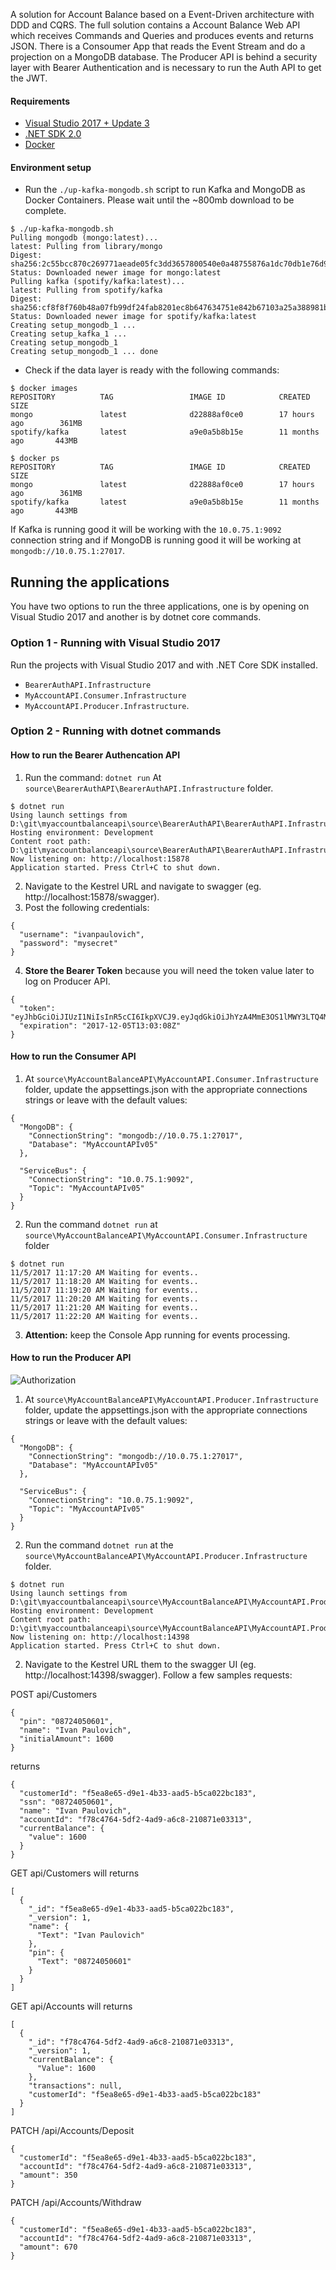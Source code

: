 A solution for Account Balance based on a Event-Driven architecture with DDD and CQRS. The full solution contains a Account Balance Web API which receives Commands and Queries and produces events and returns JSON. There is a Consoumer App that reads the Event Stream and do a projection on a MongoDB database. The Producer API is behind a security layer with Bearer Authentication and is necessary to run the Auth API to get the JWT. 

#### Requirements

* [Visual Studio 2017 + Update 3](https://www.visualstudio.com/en-us/news/releasenotes/vs2017-relnotes)
* [.NET SDK 2.0](https://www.microsoft.com/net/download/core)
* [Docker](https://docs.docker.com/docker-for-windows/install/)

#### Environment setup

* Run the `./up-kafka-mongodb.sh` script to run Kafka and MongoDB as Docker Containers. Please wait until the ~800mb download to be complete.

```
$ ./up-kafka-mongodb.sh
Pulling mongodb (mongo:latest)...
latest: Pulling from library/mongo
Digest: sha256:2c55bcc870c269771aeade05fc3dd3657800540e0a48755876a1dc70db1e76d9
Status: Downloaded newer image for mongo:latest
Pulling kafka (spotify/kafka:latest)...
latest: Pulling from spotify/kafka
Digest: sha256:cf8f8f760b48a07fb99df24fab8201ec8b647634751e842b67103a25a388981b
Status: Downloaded newer image for spotify/kafka:latest
Creating setup_mongodb_1 ...
Creating setup_kafka_1 ...
Creating setup_mongodb_1
Creating setup_mongodb_1 ... done
```
* Check if the data layer is ready with the following commands:

```
$ docker images
REPOSITORY          TAG                 IMAGE ID            CREATED             SIZE
mongo               latest              d22888af0ce0        17 hours ago        361MB
spotify/kafka       latest              a9e0a5b8b15e        11 months ago       443MB
```

```
$ docker ps
REPOSITORY          TAG                 IMAGE ID            CREATED             SIZE
mongo               latest              d22888af0ce0        17 hours ago        361MB
spotify/kafka       latest              a9e0a5b8b15e        11 months ago       443MB
```

If Kafka is running good it will be working with the `10.0.75.1:9092` connection string and if MongoDB is running good it will be working at `mongodb://10.0.75.1:27017`.

## Running the applications

You have two options to run the three applications, one is by opening on Visual Studio 2017 and another is by dotnet core commands.

### Option 1 - Running with Visual Studio 2017

Run the projects with Visual Studio 2017 and with .NET Core SDK installed.

* `BearerAuthAPI.Infrastructure`
* `MyAccountAPI.Consumer.Infrastructure` 
* `MyAccountAPI.Producer.Infrastructure`.

### Option 2 - Running with dotnet commands

#### How to run the Bearer Authencation API

1. Run the command: `dotnet run` At `source\BearerAuthAPI\BearerAuthAPI.Infrastructure` folder.
```
$ dotnet run
Using launch settings from D:\git\myaccountbalanceapi\source\BearerAuthAPI\BearerAuthAPI.Infrastructure\Properties\launchSettings.json...
Hosting environment: Development
Content root path: D:\git\myaccountbalanceapi\source\BearerAuthAPI\BearerAuthAPI.Infrastructure
Now listening on: http://localhost:15878
Application started. Press Ctrl+C to shut down.
```
2. Navigate to the Kestrel URL and navigate to swagger (eg. http://localhost:15878/swagger).
3. Post the following credentials:
```
{
  "username": "ivanpaulovich",
  "password": "mysecret"
}
```
4. __Store the Bearer Token__ because you will need the token value later to log on Producer API.
```
{
  "token": "eyJhbGciOiJIUzI1NiIsInR5cCI6IkpXVCJ9.eyJqdGkiOiJhYzA4MmE3OS1lMWY3LTQ4MTktYmU1Mi1hOTQwMTBkM2VjZTciLCJzdWIiOiJzdHJpbmciLCJleHAiOjE1MTI0Nzg5ODgsImlzcyI6Imh0dHA6Ly9teWFjY291bnRhcGkiLCJhdWQiOiJodHRwOi8vbXlhY2NvdW50YXBpIn0.9YKGmKaptLBDcExHhPOQ3_j9TsdbkcRf8ZtvIkdq8Go",
  "expiration": "2017-12-05T13:03:08Z"
}
```
#### How to run the Consumer API

1. At `source\MyAccountBalanceAPI\MyAccountAPI.Consumer.Infrastructure` folder, update the appsettings.json with the appropriate connections strings or leave with the default values:
```
{
  "MongoDB": {
    "ConnectionString": "mongodb://10.0.75.1:27017",
    "Database": "MyAccountAPIv05"
  },

  "ServiceBus": {
    "ConnectionString": "10.0.75.1:9092",
    "Topic": "MyAccountAPIv05"
  }
}
```
2. Run the command `dotnet run` at `source\MyAccountBalanceAPI\MyAccountAPI.Consumer.Infrastructure` folder 
```
$ dotnet run
11/5/2017 11:17:20 AM Waiting for events..
11/5/2017 11:18:20 AM Waiting for events..
11/5/2017 11:19:20 AM Waiting for events..
11/5/2017 11:20:20 AM Waiting for events..
11/5/2017 11:21:20 AM Waiting for events..
11/5/2017 11:22:20 AM Waiting for events..
```
3. __Attention:__ keep the Console App running for events processing.

#### How to run the Producer API

![Authorization](https://github.com/ivanpaulovich/myaccountbalanceapi/blob/master/Producer.png)

1. At `source\MyAccountBalanceAPI\MyAccountAPI.Producer.Infrastructure` folder, update the appsettings.json with the appropriate connections strings or leave with the default values:
```
{
  "MongoDB": {
    "ConnectionString": "mongodb://10.0.75.1:27017",
    "Database": "MyAccountAPIv05"
  },

  "ServiceBus": {
    "ConnectionString": "10.0.75.1:9092",
    "Topic": "MyAccountAPIv05"
  }
}
```
2. Run the command `dotnet run` at the `source\MyAccountBalanceAPI\MyAccountAPI.Producer.Infrastructure` folder.

```
$ dotnet run
Using launch settings from D:\git\myaccountbalanceapi\source\MyAccountBalanceAPI\MyAccountAPI.Producer.Infrastructure\Properties\launchSettings.json...
Hosting environment: Development
Content root path: D:\git\myaccountbalanceapi\source\MyAccountBalanceAPI\MyAccountAPI.Producer.Infrastructure
Now listening on: http://localhost:14398
Application started. Press Ctrl+C to shut down.
```

2. Navigate to the Kestrel URL them to the swagger UI (eg. http://localhost:14398/swagger).
Follow a few samples requests:

POST api/Customers
```
{
  "pin": "08724050601",
  "name": "Ivan Paulovich",
  "initialAmount": 1600
}
```

returns
```
{
  "customerId": "f5ea8e65-d9e1-4b33-aad5-b5ca022bc183",
  "ssn": "08724050601",
  "name": "Ivan Paulovich",
  "accountId": "f78c4764-5df2-4ad9-a6c8-210871e03313",
  "currentBalance": {
    "value": 1600
  }
}
```

GET api/Customers will returns
```
[
  {
    "_id": "f5ea8e65-d9e1-4b33-aad5-b5ca022bc183",
    "_version": 1,
    "name": {
      "Text": "Ivan Paulovich"
    },
    "pin": {
      "Text": "08724050601"
    }
  }
]
```

GET api/Accounts will returns
```
[
  {
    "_id": "f78c4764-5df2-4ad9-a6c8-210871e03313",
    "_version": 1,
    "currentBalance": {
      "Value": 1600
    },
    "transactions": null,
    "customerId": "f5ea8e65-d9e1-4b33-aad5-b5ca022bc183"
  }
]
```

PATCH /api/Accounts/Deposit
```
{
  "customerId": "f5ea8e65-d9e1-4b33-aad5-b5ca022bc183",
  "accountId": "f78c4764-5df2-4ad9-a6c8-210871e03313",
  "amount": 350
}
```

PATCH /api/Accounts/Withdraw
```
{
  "customerId": "f5ea8e65-d9e1-4b33-aad5-b5ca022bc183",
  "accountId": "f78c4764-5df2-4ad9-a6c8-210871e03313",
  "amount": 670
}
```

